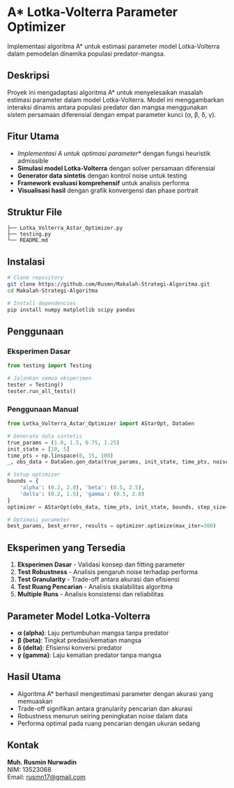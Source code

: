 # A* Lotka-Volterra Parameter Optimizer

Implementasi algoritma A* untuk estimasi parameter model Lotka-Volterra dalam pemodelan dinamika populasi predator-mangsa.

## Deskripsi

Proyek ini mengadaptasi algoritma A* untuk menyelesaikan masalah estimasi parameter dalam model Lotka-Volterra. Model ini menggambarkan interaksi dinamis antara populasi predator dan mangsa menggunakan sistem persamaan diferensial dengan empat parameter kunci (α, β, δ, γ).

## Fitur Utama

- **Implementasi A* untuk optimasi parameter** dengan fungsi heuristik admissible
- **Simulasi model Lotka-Volterra** dengan solver persamaan diferensial
- **Generator data sintetis** dengan kontrol noise untuk testing
- **Framework evaluasi komprehensif** untuk analisis performa
- **Visualisasi hasil** dengan grafik konvergensi dan phase portrait

## Struktur File

```
├── Lotka_Volterra_Astar_Optimizer.py  
├── testing.py                         
└── README.md                          
```

## Instalasi

```bash
# Clone repository
git clone https://github.com/Rusmn/Makalah-Strategi-Algoritma.git
cd Makalah-Strategi-Algoritma

# Install dependencies
pip install numpy matplotlib scipy pandas
```

## Penggunaan

### Eksperimen Dasar
```python
from testing import Testing

# Jalankan semua eksperimen
tester = Testing()
tester.run_all_tests()
```

### Penggunaan Manual
```python
from Lotka_Volterra_Astar_Optimizer import AStarOpt, DataGen

# Generate data sintetis
true_params = (1.0, 1.5, 0.75, 1.25)
init_state = [10, 5]
time_pts = np.linspace(0, 15, 100)
_, obs_data = DataGen.gen_data(true_params, init_state, time_pts, noise_lvl=0.3)

# Setup optimizer
bounds = {
    'alpha': (0.2, 2.0), 'beta': (0.5, 2.5),
    'delta': (0.2, 1.5), 'gamma': (0.5, 2.0)
}
optimizer = AStarOpt(obs_data, time_pts, init_state, bounds, step_size=0.1)

# Optimasi parameter
best_params, best_error, results = optimizer.optimize(max_iter=300)
```

## Eksperimen yang Tersedia

1. **Eksperimen Dasar** - Validasi konsep dan fitting parameter
2. **Test Robustness** - Analisis pengaruh noise terhadap performa
3. **Test Granularity** - Trade-off antara akurasi dan efisiensi
4. **Test Ruang Pencarian** - Analisis skalabilitas algoritma
5. **Multiple Runs** - Analisis konsistensi dan reliabilitas

## Parameter Model Lotka-Volterra

- **α (alpha)**: Laju pertumbuhan mangsa tanpa predator
- **β (beta)**: Tingkat predasi/kematian mangsa
- **δ (delta)**: Efisiensi konversi predator
- **γ (gamma)**: Laju kematian predator tanpa mangsa

## Hasil Utama

- Algoritma A* berhasil mengestimasi parameter dengan akurasi yang memuaskan
- Trade-off signifikan antara granularity pencarian dan akurasi
- Robustness menurun seiring peningkatan noise dalam data
- Performa optimal pada ruang pencarian dengan ukuran sedang


## Kontak

**Muh. Rusmin Nurwadin**  
NIM: 13523068  
Email: rusmn17@gmail.com
